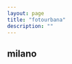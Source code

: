 ```yaml
---
layout: page
title: "fotourbana"
description: ""
---
```


## milano

<!-- 
![](https://dl.dropboxusercontent.com/u/179731/portfolio-milano/_D6F2219.jpg)
![](https://dl.dropboxusercontent.com/u/179731/portfolio-milano/_D6F2223.jpg)
![](https://dl.dropboxusercontent.com/u/179731/portfolio-milano/_D6F2236.jpg)
![](https://dl.dropboxusercontent.com/u/179731/portfolio-milano/_D6F3428.jpg)
![](https://dl.dropboxusercontent.com/u/179731/portfolio-milano/_D7K3030.jpg)
![](https://dl.dropboxusercontent.com/u/179731/portfolio-milano/_D7K4760.jpg)
![](https://dl.dropboxusercontent.com/u/179731/portfolio-milano/_D7K4830.jpg)
![](https://dl.dropboxusercontent.com/u/179731/portfolio-milano/_DSC6483.jpg)
![](https://dl.dropboxusercontent.com/u/179731/portfolio-milano/DSC_0094.jpg) -->